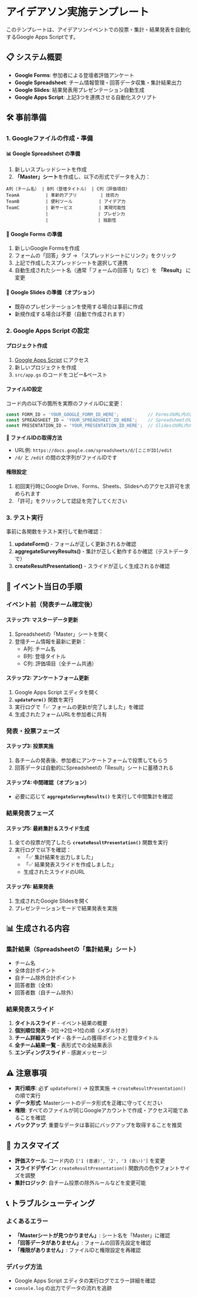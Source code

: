 # アイデアソン実施テンプレート

このテンプレートは、アイデアソンイベントでの投票・集計・結果発表を自動化するGoogle Apps Scriptです。

## 📋 システム概要

- **Google Forms**: 参加者による登壇者評価アンケート
- **Google Spreadsheet**: チーム情報管理・回答データ収集・集計結果出力
- **Google Slides**: 結果発表用プレゼンテーション自動生成
- **Google Apps Script**: 上記3つを連携させる自動化スクリプト

## 🛠️ 事前準備

### 1. Googleファイルの作成・準備

#### 📊 **Google Spreadsheet の準備**
1. 新しいスプレッドシートを作成
2. **「Master」シート**を作成し、以下の形式でデータを入力：

```
A列（チーム名） | B列（登壇タイトル） | C列（評価項目）
TeamA          | 革新的アプリ         | 技術力
TeamB          | 便利ツール          | アイデア力
TeamC          | 新サービス          | 実現可能性
               |                   | プレゼン力
               |                   | 独創性
```



#### 📝 **Google Forms の準備**
1. 新しいGoogle Formsを作成
2. フォームの「回答」タブ → 「スプレッドシートにリンク」をクリック
3. 上記で作成したスプレッドシートを選択して連携
4. 自動生成されたシート名（通常「フォームの回答 1」など）を **「Result」** に変更

#### 🎨 **Google Slides の準備（オプション）**
- 既存のプレゼンテーションを使用する場合は事前に作成
- 新規作成する場合は不要（自動で作成されます）

### 2. Google Apps Script の設定

#### **プロジェクト作成**
1. [Google Apps Script](https://script.google.com/) にアクセス
2. 新しいプロジェクトを作成
3. `src/app.gs` のコードをコピー&ペースト

#### **ファイルID設定**
コード内の以下の箇所を実際のファイルIDに変更：

```javascript
const FORM_ID = 'YOUR_GOOGLE_FORM_ID_HERE';           // FormsのURL内のID
const SPREADSHEET_ID = 'YOUR_SPREADSHEET_ID_HERE';    // SpreadsheetのURL内のID  
const PRESENTATION_ID = 'YOUR_PRESENTATION_ID_HERE';  // SlidesのURL内のID（省略可）
```

**📌 ファイルIDの取得方法**
- URL例: `https://docs.google.com/spreadsheets/d/[ここがID]/edit`
- `/d/` と `/edit` の間の文字列がファイルIDです

#### **権限設定**
1. 初回実行時にGoogle Drive、Forms、Sheets、Slidesへのアクセス許可を求められます
2. 「許可」をクリックして認証を完了してください

### 3. テスト実行

事前に各関数をテスト実行して動作確認：

1. **updateForm()** - フォームが正しく更新されるか確認
2. **aggregateSurveyResults()** - 集計が正しく動作するか確認（テストデータで）
3. **createResultPresentation()** - スライドが正しく生成されるか確認

## 🎯 イベント当日の手順

### **イベント前（発表チーム確定後）**

#### ステップ1: マスターデータ更新
1. Spreadsheetの「Master」シートを開く
2. 登壇チーム情報を最新に更新：
   - A列: チーム名
   - B列: 登壇タイトル  
   - C列: 評価項目（全チーム共通）

#### ステップ2: アンケートフォーム更新
1. Google Apps Script エディタを開く
2. **`updateForm()`** 関数を実行
3. 実行ログで「✅ フォームの更新が完了しました」を確認
4. 生成されたフォームURLを参加者に共有

### **発表・投票フェーズ**

#### ステップ3: 投票実施
1. 各チームの発表後、参加者にアンケートフォームで投票してもらう
2. 回答データは自動的にSpreadsheetの「Result」シートに蓄積される

#### ステップ4: 中間確認（オプション）
- 必要に応じて **`aggregateSurveyResults()`** を実行して中間集計を確認

### **結果発表フェーズ**

#### ステップ5: 最終集計＆スライド生成
1. 全ての投票が完了したら **`createResultPresentation()`** 関数を実行
2. 実行ログで以下を確認：
   - 「✅ 集計結果を出力しました」
   - 「✅ 結果発表スライドを作成しました」
   - 生成されたスライドのURL

#### ステップ6: 結果発表
1. 生成されたGoogle Slidesを開く
2. プレゼンテーションモードで結果発表を実施

## 📊 生成される内容

### **集計結果（Spreadsheetの「集計結果」シート）**
- チーム名
- 全体合計ポイント
- 自チーム除外合計ポイント  
- 回答者数（全体）
- 回答者数（自チーム除外）

### **結果発表スライド**
1. **タイトルスライド** - イベント結果の概要
2. **個別順位発表** - 3位→2位→1位の順（メダル付き）
3. **チーム詳細スライド** - 各チームの獲得ポイントと登壇タイトル
4. **全チーム結果一覧** - 表形式での全結果表示
5. **エンディングスライド** - 感謝メッセージ

## ⚠️ 注意事項

- **実行順序**: 必ず `updateForm()` → 投票実施 → `createResultPresentation()` の順で実行
- **データ形式**: Masterシートのデータ形式を正確に守ってください
- **権限**: すべてのファイルが同じGoogleアカウントで作成・アクセス可能であることを確認
- **バックアップ**: 重要なデータは事前にバックアップを取得することを推奨

## 🔧 カスタマイズ

- **評価スケール**: コード内の `['1 (普通)', '2', '3 (良い)']` を変更
- **スライドデザイン**: `createResultPresentation()` 関数内の色やフォントサイズを調整
- **集計ロジック**: 自チーム投票の除外ルールなどを変更可能

## 📞 トラブルシューティング

### よくあるエラー
- **「Masterシートが見つかりません」**: シート名を「Master」に確認
- **「回答データがありません」**: フォームの回答先設定を確認  
- **「権限がありません」**: ファイルIDと権限設定を再確認

### デバッグ方法
- Google Apps Script エディタの実行ログでエラー詳細を確認
- `console.log` の出力でデータの流れを追跡